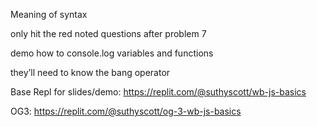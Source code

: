 Meaning of syntax

only hit the red noted questions after problem 7

demo how to console.log variables and functions

they’ll need to know the bang operator

Base Repl for slides/demo:
https://replit.com/@suthyscott/wb-js-basics

OG3: https://replit.com/@suthyscott/og-3-wb-js-basics
